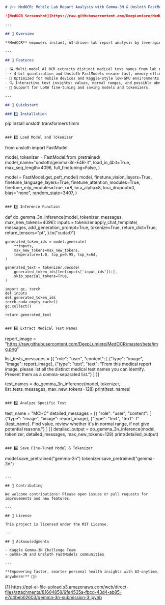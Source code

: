 ```markdown
# 🩺✨ MedOCR: Mobile Lab Report Analysis with Gemma-3N & Unsloth FastModels 🚀📲

![MedOCR Screenshot](https://raw.githubusercontent.com/DeepLumiere/MedOCR/master/beta/img.png)

---

## 🌟 Overview

**MedOCR** empowers instant, AI-driven lab report analysis by leveraging the multi-modal Gemma-3N model combined with Unsloth FastModels for efficient, fast, and accurate extraction of medical test names from lab report images. Designed for mobile and resource-limited environments, MedOCR brings timely health insights directly to users’ fingertips.

---

## 🎯 Features

- 🖼️ Multi-modal AI OCR extracts distinct medical test names from lab report images with contextual understanding.
- ⚡ 4-bit quantization and Unsloth FastModels ensure fast, memory-efficient inference.
- 📱 Optimized for mobile devices and Kaggle-style low-GPU environments.
- 🔍 Interactive test insights: values, normal ranges, and possible abnormalities.
- 💾 Support for LoRA fine-tuning and saving models and tokenizers.

---

## 🚀 Quickstart

### 1️⃣ Installation

```
pip install unsloth transformers timm
```

### 2️⃣ Load Model and Tokenizer

```
from unsloth import FastModel

model, tokenizer = FastModel.from_pretrained(
    model_name="unsloth/gemma-3n-E4B-it",
    load_in_4bit=True,
    max_seq_length=4096,
    full_finetuning=False,
)

model = FastModel.get_peft_model(
    model,
    finetune_vision_layers=True,
    finetune_language_layers=True,
    finetune_attention_modules=True,
    finetune_mlp_modules=True,
    r=8,
    lora_alpha=8,
    lora_dropout=0,
    bias="none",
    random_state=3407,
)
```

### 3️⃣ Inference Function

```
def do_gemma_3n_inference(model, tokenizer, messages, max_new_tokens=4096):
    inputs = tokenizer.apply_chat_template(
        messages,
        add_generation_prompt=True,
        tokenize=True,
        return_dict=True,
        return_tensors="pt",
    ).to("cuda:0")

    generated_token_ids = model.generate(
        **inputs,
        max_new_tokens=max_new_tokens,
        temperature=1.0, top_p=0.95, top_k=64,
    )

    generated_text = tokenizer.decode(
        generated_token_ids[len(inputs['input_ids']):],
        skip_special_tokens=True,
    )

    import gc, torch
    del inputs
    del generated_token_ids
    torch.cuda.empty_cache()
    gc.collect()

    return generated_text
```

### 4️⃣ Extract Medical Test Names

```
report_image = "https://raw.githubusercontent.com/DeepLumiere/MedOCR/master/beta/img.png"

list_tests_messages = [{
    "role": "user",
    "content": [
        {"type": "image", "image": report_image},
        {"type": "text", "text": "From this medical report image, please list all the distinct medical test names you can identify. Present them as a comma-separated list."}
    ]
}]

test_names = do_gemma_3n_inference(model, tokenizer, list_tests_messages, max_new_tokens=128)
print(test_names)
```

### 5️⃣ Analyze Specific Test

```
test_name = "MCHC"
detailed_messages = [{
    "role": "user",
    "content": [
        {"type": "image", "image": report_image},
        {"type": "text", "text": f"{test_name}. Find value, review whether it's in normal range, if not give potential reasons."}
    ]
}]
detailed_output = do_gemma_3n_inference(model, tokenizer, detailed_messages, max_new_tokens=128)
print(detailed_output)
```

### 6️⃣ Save Fine-Tuned Model & Tokenizer

```
model.save_pretrained("gemma-3n")
tokenizer.save_pretrained("gemma-3n")
```

---

## 🤝 Contributing

We welcome contributions! Please open issues or pull requests for improvements and new features.

---

## 📜 License

This project is licensed under the MIT License.

---

## 🙏 Acknowledgments

- Kaggle Gemma-3N Challenge Team  
- Gemma-3N and Unsloth FastModels communities  

---

**Empowering faster, smarter personal health insights with AI—anytime, anywhere!** 🚀🩺
```

[1] https://ppl-ai-file-upload.s3.amazonaws.com/web/direct-files/attachments/81604858/9fe4535a-fbcd-43d4-ab85-e7c4beb02603/gemma-3n-submission-3.ipynb
